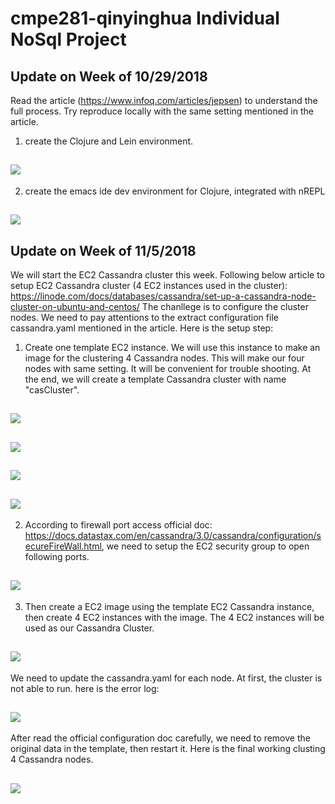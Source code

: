 # cmpe281-qinyinghua Individual NoSql Project

## Update on Week of 10/29/2018
Read the article (https://www.infoq.com/articles/jepsen) to understand the full process. Try reproduce locally with the same setting mentioned in the article.
1. create the Clojure and Lein environment.
## ![](https://github.com/nguyensjsu/cmpe281-qinyinghua/blob/master/IndividualProject/leinNewProject.gif)

2. create the emacs ide dev environment for Clojure, integrated with nREPL
## ![](https://github.com/nguyensjsu/cmpe281-qinyinghua/blob/master/IndividualProject/clojureDevelopEnv.gif)


## Update on Week of 11/5/2018
We will start the EC2 Cassandra cluster this week. 
Following below article to setup EC2 Cassandra cluster (4 EC2 instances used in the cluster): https://linode.com/docs/databases/cassandra/set-up-a-cassandra-node-cluster-on-ubuntu-and-centos/
The chanllege is to configure the cluster nodes. We need to pay attentions to the extract configuration file cassandra.yaml mentioned in the article. 
Here is the setup step:
1. Create one template EC2 instance. We will use this instance to make an image for the clustering 4 Cassandra nodes. 
This will make our four nodes with same setting. It will be convenient for trouble shooting.
At the end, we will create a template Cassandra cluster with name "casCluster".
## ![](https://github.com/nguyensjsu/cmpe281-qinyinghua/blob/master/IndividualProject/installCassandra/00_ec2_imageInstance.gif)
## ![](https://github.com/nguyensjsu/cmpe281-qinyinghua/blob/master/IndividualProject/installCassandra/0_cassandra_first_run.jpg)
## ![](https://github.com/nguyensjsu/cmpe281-qinyinghua/blob/master/IndividualProject/installCassandra/1_cassandra_test_running_ok.jpg)
## ![](https://github.com/nguyensjsu/cmpe281-qinyinghua/blob/master/IndividualProject/installCassandra/4_cassandra_renameCluster_good.gif)

2. According to firewall port access official doc: https://docs.datastax.com/en/cassandra/3.0/cassandra/configuration/secureFireWall.html, 
we need to setup the EC2 security group to open following ports.
## ![](https://github.com/nguyensjsu/cmpe281-qinyinghua/blob/master/IndividualProject/installCassandra/part2_cluster/8_createEC2_cluster_openningPort.gif)


3. Then create a EC2 image using the template EC2 Cassandra instance, then create 4 EC2 instances with the image. 
The 4 EC2 instances will be used as our Cassandra Cluster.
## ![](https://github.com/nguyensjsu/cmpe281-qinyinghua/blob/master/IndividualProject/installCassandra/part2_cluster/8_ec2_Allinstances.gif)
We need to update the cassandra.yaml for each node.
At first, the cluster is not able to run. here is the error log:
## ![](https://github.com/nguyensjsu/cmpe281-qinyinghua/blob/master/IndividualProject/installCassandra/part2_cluster/2_createEC2_cluster_cannot_start_errorlog.gif)
After read the official configuration doc carefully, we need to remove the original data in the template, then restart it. 
Here is the final working clusting 4 Cassandra nodes.
## ![](https://github.com/nguyensjsu/cmpe281-qinyinghua/blob/master/IndividualProject/installCassandra/part2_cluster/7_createEC2_cluster_nodes_found_work.gif)




